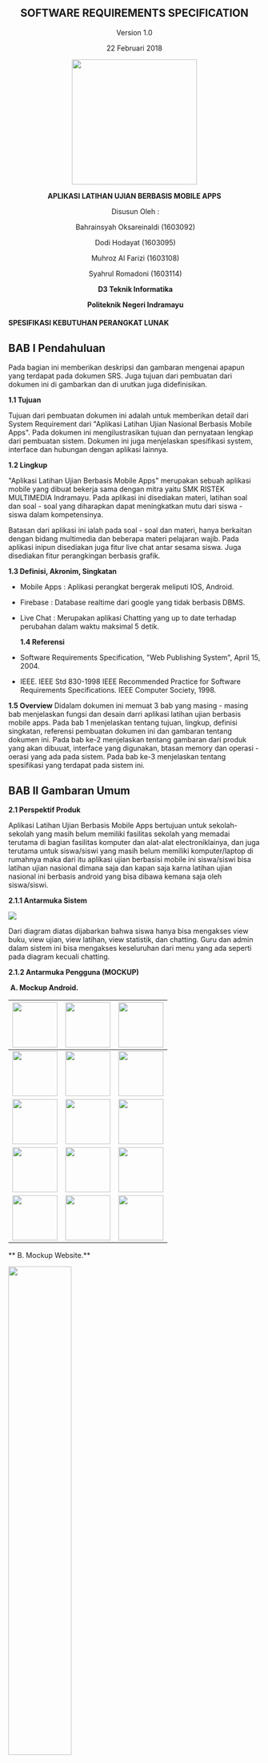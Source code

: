 <div align="center">

## **SOFTWARE REQUIREMENTS SPECIFICATION**

Version 1.0

22 Februari 2018

<img src="https://oksareinaldi.files.wordpress.com/2018/02/polindra.png?w=421&h=421&crop=1" width="250" height="250">

**APLIKASI LATIHAN UJIAN BERBASIS MOBILE APPS**

​                                                      Disusun Oleh :

​                                                           Bahrainsyah Oksareinaldi (1603092)

​                                                           Dodi Hodayat (1603095)

​                                                           Muhroz Al Farizi (1603108)

​                                                           Syahrul Romadoni (1603114)

​                                                               **D3 Teknik Informatika**

​                                                            ​**Politeknik Negeri Indramayu**
</div>

#### SPESIFIKASI KEBUTUHAN PERANGKAT LUNAK

## **BAB I Pendahuluan**

   Pada bagian ini memberikan deskripsi dan gambaran mengenai apapun yang terdapat pada dokumen SRS. Juga tujuan dari pembuatan dari dokumen ini di gambarkan dan di urutkan juga didefinisikan.

   **1.1	Tujuan**

   Tujuan dari pembuatan dokumen ini adalah untuk memberikan detail dari System Requirement dari "Aplikasi Latihan Ujian Nasional Berbasis Mobile Apps". Pada dokumen ini mengilustrasikan tujuan dan pernyataan lengkap dari pembuatan sistem. Dokumen ini juga menjelaskan spesifikasi system, interface dan hubungan dengan aplikasi lainnya.

   **1.2	Lingkup**

   "Aplikasi Latihan Ujian Berbasis Mobile Apps" merupakan sebuah aplikasi mobile yang dibuat bekerja sama dengan mitra yaitu SMK RISTEK MULTIMEDIA Indramayu. Pada aplikasi ini disediakan materi, latihan soal dan soal - soal yang diharapkan dapat meningkatkan mutu dari siswa - siswa dalam kompetensinya.

   Batasan dari aplikasi ini ialah pada soal - soal dan materi, hanya berkaitan dengan bidang multimedia dan beberapa materi pelajaran wajib. Pada aplikasi inipun disediakan juga fitur live chat antar sesama siswa. Juga disediakan fitur perangkingan berbasis grafik.

   **1.3	Definisi, Akronim, Singkatan**
- Mobile Apps : Aplikasi perangkat bergerak meliputi IOS, Android.
- Firebase	 : Database realtime dari google yang tidak berbasis DBMS.
- Live Chat	 : Merupakan aplikasi Chatting yang up to date terhadap perubahan dalam waktu maksimal 5 detik.


   **1.4	Referensi**

-    Software Requirements Specification, "Web Publishing System", April 15, 2004.

-    IEEE. IEEE Std 830-1998 IEEE Recommended Practice for Software Requirements
  	Specifications. IEEE Computer Society, 1998.


   **1.5	Overview**
   Didalam dokumen ini memuat 3 bab yang masing - masing bab menjelaskan fungsi dan desain darri aplikasi latihan ujian berbasis mobile apps. Pada bab 1 menjelaskan tentang tujuan, lingkup, definisi singkatan, referensi pembuatan dokumen ini dan gambaran tentang dokumen ini.
   Pada bab ke-2 menjelaskan tentang gambaran dari produk yang akan dibuuat, interface yang digunakan, btasan memory dan operasi - oerasi yang ada pada sistem.
   Pada bab ke-3 menjelaskan tentang spesifikasi yang terdapat pada sistem ini.

##   **BAB II Gambaran Umum**

   **2.1 Perspektif Produk**

   Aplikasi Latihan Ujian Berbasis Mobile Apps bertujuan untuk sekolah-sekolah yang masih belum memiliki fasilitas sekolah yang memadai terutama di bagian fasilitas komputer dan alat-alat electroniklainya, dan juga terutama untuk siswa/siswi yang masih belum memiliki komputer/laptop di rumahnya maka dari itu aplikasi ujian berbasisi mobile ini siswa/siswi bisa latihan ujian nasional dimana saja dan kapan saja karna latihan ujian nasional ini berbasis android yang bisa dibawa kemana saja oleh siswa/siswi.

   **2.1.1	Antarmuka Sistem**
   
   <img src="https://oksareinaldi.files.wordpress.com/2018/03/selection_051.png">
   
   Dari diagram diatas dijabarkan bahwa siswa hanya bisa mengakses view buku, view ujian, view latihan, view statistik, dan chatting. Guru dan admin dalam sistem ini bisa mengakses keseluruhan dari menu yang ada seperti pada diagram kecuali chatting.

   **2.1.2	Antarmuka Pengguna (MOCKUP)**

  ​	**A. Mockup Android.**

  | <img src="https://oksareinaldi.files.wordpress.com/2018/02/a01.png?w=370&h=" width="90">| <img src="https://oksareinaldi.files.wordpress.com/2018/02/a04.png?w=156&h=315" width="90">| <img src="https://oksareinaldi.files.wordpress.com/2018/02/a02.png?w=156&h=315" width="90">|
  | ------------------------------------------------------------ | ------------------------------------------------------------ | ------------------------------------------------------------ |
  |<img src="https://oksareinaldi.files.wordpress.com/2018/02/a03.png?w=156&h=315" width="90">| <img src="https://oksareinaldi.files.wordpress.com/2018/02/a05.png?w=209&h=426" width="90">|<img src="https://oksareinaldi.files.wordpress.com/2018/02/a06.png?w=208&h=426" width="90">|
  |<img src="https://oksareinaldi.files.wordpress.com/2018/02/a17.png?w=158&h=313" width="90">|<img src="https://oksareinaldi.files.wordpress.com/2018/02/a18.png?w=210&h=420" width="90">| <img src="https://oksareinaldi.files.wordpress.com/2018/02/a07.png?w=211&h=426" width="90">| <img src="https://oksareinaldi.files.wordpress.com/2018/02/a09.png?w=155&h=316" width="90">|<img src="https://oksareinaldi.files.wordpress.com/2018/02/a10.png?w=157&h=316" width="90">|<img src="https://oksareinaldi.files.wordpress.com/2018/02/a24.png?w=155&h=312" width="90"> |
  |<img src="https://oksareinaldi.files.wordpress.com/2018/02/a25.png?w=211&h=421" width="90">|<img src="https://oksareinaldi.files.wordpress.com/2018/02/a11.png?w=156&h=316" width="90">|<img src="https://oksareinaldi.files.wordpress.com/2018/02/a12.png?w=315&h=631" width="90">|
  | <img src="https://oksareinaldi.files.wordpress.com/2018/02/a14.png?w=156&h=313" width="90">|<img src="https://oksareinaldi.files.wordpress.com/2018/02/a15.png?w=156&h=313" width="90">|<img src="https://oksareinaldi.files.wordpress.com/2018/02/a16.png?w=154&h=313" width="90">|


 ** B. Mockup Website.**
 
 <img style="width: 50%" src="https://oksareinaldi.files.wordpress.com/2018/03/login1.png?w=315&h=165">
 <p>Mockup Login Guru/Admin </p>
 
 <img style="width: 50%" src="https://oksareinaldi.files.wordpress.com/2018/03/register1.png?w=317&h=165">
 <p>Mockup Register Guru</p>
 
 <img style="width: 50%" src="https://oksareinaldi.files.wordpress.com/2018/03/forgot2.png?w=640">
 <p>Mockup Lupa Password</p>
 
 <img style="width: 50%" src="https://oksareinaldi.files.wordpress.com/2018/03/tampilan11.png?w=316&h=165">
 <p>Mockup Tampil Buku</p>
 
 <img style="width: 50%" src="https://oksareinaldi.files.wordpress.com/2018/03/tambah-buku1.png?w=318&h=164">
 <p>Mockup Tambah Buku</p>
 
 <img style="width: 50%" src="https://oksareinaldi.files.wordpress.com/2018/03/tambah-guru1.png?w=316&h=165">
 <p>Mockup Tambah Guru</p>
 
 <img style="width: 50%" src="https://oksareinaldi.files.wordpress.com/2018/03/tambah-siswa-siswi1.png?w=316&h=165">
 <p>Mockup Tambah siswa</p>
 
 <img style="width: 50%" src="https://oksareinaldi.files.wordpress.com/2018/03/tambah-ketegori1.png?w=318&h=164">
 <p>Mockup Tambah Kategori</p>
 
 <img style="width: 50%" src="https://oksareinaldi.files.wordpress.com/2018/03/tambah-penerbit1.png?w=318&h=164">
 <p>Mockup Tambah Penerbit</p>
 
 <img style="width: 50%" src="https://oksareinaldi.files.wordpress.com/2018/03/tambah-penulis1.png?w=318&h=164">
 <p>Mockup Tambah Penulis</p>
 
 <img style="width: 50%" src="https://oksareinaldi.files.wordpress.com/2018/03/tambah-wali-kelas1.png?w=319&h=164">
 <p>Mockup Tambah Wali Kelas</p>
 
 <img style="width: 50%" src="https://oksareinaldi.files.wordpress.com/2018/03/tambah-mata-pelajaran1.png?w=319&h=164">
 <p>Mockup Tambah mata Pelajaran</p>
 
 <img style="width: 50%" src="https://oksareinaldi.files.wordpress.com/2018/03/tambah-jurusan1.png?w=636&h=327">
 <p>Mockup Tambah Jurusan</p>
 
 <img style="width: 50%" src="https://oksareinaldi.files.wordpress.com/2018/03/jurusan2.png?w=316&h=165">
 <p>Mockup Jurusan</p>
 
 <img style="width: 50%" src="https://oksareinaldi.files.wordpress.com/2018/03/wali-kelas2.png?w=316&h=164">
 <p>Mockup Wali Kelas</p>
 
 <img style="width: 50%" src="https://oksareinaldi.files.wordpress.com/2018/03/penulis2.png?w=316&h=165">
 <p>Mockup Penulis</p>
 
 <img style="width: 50%" src="https://oksareinaldi.files.wordpress.com/2018/03/ketegori2.png?w=316&h=165">
 <p>Mockup Kategori</p>
 
 <img style="width: 50%" src="https://oksareinaldi.files.wordpress.com/2018/03/ketegori2.png?w=316&h=165">
 <p>Mockup Kategori</p>
 
 <img style="width: 50%" src="https://oksareinaldi.files.wordpress.com/2018/03/tampilan-buku3.png?w=316&h=165">
 <p>Mockup Tampil Buku</p>
 
   **2.1.3	Antarmuka Perangkat Keras**

   <img src="https://oksareinaldi.files.wordpress.com/2018/03/basic-use-case-diagram-page-2-e1519891968750.png?w=640">

  ​

   **2.1.4	Antarmuka Perangkat Lunak**

   Aplikasi Latihan Ujian Berbasis Mobile Apps ini hanya bisa di instal di android versi 4.0.3 (Ice Cream Sandwich) karna simulasi aplikasi ujian ini bisa di jalankan hanya untuk ver 4 ke atas tidak bisa android ver 4 kebawah.

   **2.1.5	Antarmuka Komunikasi**

   Antarmuka komunikasi Aplikasi Latihan Ujian Berbasis Mobile Apps

  ​     Admin dan user harus tersambung internet terutama untuk admin untuk mengupload materi pelajaran dan menginputakan data seperti menabah materi-materi pelajaran dan mengupload ujian dan latihan ujian yang akan di jalankan oleh siswa/siswi, Dan user tidak harus online si user hanya bisa ujian, latihan ujian dan mendownload meteri-materi pelajaran yang di upload oleh si guru.


   **2.1.6	Operasi -Operasi**

   ​	

  | No   | Tampilan                          | Operasi                      | Fungsi                                                       |
  | ---- | --------------------------------- | ---------------------------- | ------------------------------------------------------------ |
  | 1    | Tampilan Login                    | Input Email                  | Berfungsi sebagai ID akun masuk ke aplikasi.                 |
  | 2    |                                   | Input Password               | Berfungsi sebagai security ID akun aplikasi anda.            |
  | 3    |                                   | Button Login                 | Berfungsi sebagai proses masuk aplikasi.                     |
  | 4    |                                   | Button Forget                | Berfungsi sebagai ketika user tidak tahu passwordnya atau lupa password. |
  | 5    | Tampilan Lupa Password            | Input Username               | Berfungsi sebagai ID username security yang ada di databases. |
  | 6    |                                   | Input Nomer HP               | Berfungsi sebagai ID nomer security yang ada di databases.   |
  | 7    |                                   | Input Email                  | Berfungsi sebagai ID email security yang ada di databases.   |
  | 8    |                                   | Button Canlce                | Berfungsi sebagai tidak jadi untuk lupa password.            |
  | 9    |                                   | Button Send                  | Berfungsi sebagai mengirim data yang telah di input oleh user, jika benar  buttom ini akan mengarah ke rubah password jika tidak buttom ini akan kembali  ke tampilan lupa password. |
  | 10   | Tampilan Rubah Password Dll       | Input Password               | Berfungsi sebagai perubahan password yang tadi lupa jadi biki lagin  dengan akun yang sama, yang telah di inputkan di Tampilan Lupa Password. |
  | 11   |                                   | Input Nomer HP               | Berfungsi sebagai perubahan nomer hp biasanya nomernya udah muncul, jika  mau dirubah nomernya silahkan ganti nomernya jika tidak dirubah maka jangan  dihapus atau dirubah. |
  | 12   |                                   | Input Email                  | Berfungsi sebagai perubahan email atau jika mau dirubah silahkan dirubah  jika tidak dirubah jangan dihapus atau dirubah emailnya. |
  | 13   |                                   | Button Cancle                | Berfungsi sebagai buttom ini akan mengarahkan ke halaman Tampilan Login  atau buttom ini membatalkan perubahan password baru. |
  | 14   |                                   | Button Send                  | Berfungsi sebagai perubahan databases, buttom ini yang akan mengarahkan  ke databases kalo ada Password, NoHp dan Email yang ada di rubah |
  | 15   | Tampilan Register                 | Input Email                  | Berfungsi sebagai ID login untuk ID masuk ke aplikasi.       |
  | 16   |                                   | Input Password               | Berfungsi sebagai Password security ID akun aplikasi anda.   |
  | 17   |                                   | Button Cancle                | Berfungsi sebagai tidak jadi untuk register buttom ini akan mengarahkan  ke Tampilan Login. |
  | 18   |                                   | Button cread                 | Berfungsi sebagai membuat akun atau ID baru di aplikasi.     |
  | 19   |                                   | Icon GooglePlus              | Berfungsi sebagai membuat akun atau ID baru di aplikasi tapi menggunakan  akun dari Google. |
  | 20   |                                   | Icon Facebook                | Berfungsi sebagai membuat akun atau ID baru di aplikasi tapi menggunakan  akun dari facebook. |
  | 21   | Tampilan Awal Aplikasi            | Icon 3 Garis Horizon         | Berfungsi sebagai buttom fitur tambahan yang ada di Tampilan Awal  Aplikasi fitur tamabahanya itu editting profile user dll. |
  | 22   |                                   | Button Icon Buku             | Berfungsi sebagai buttom yang akan mengarahkan ke bacaan buku yang ada di  aplikasi tersebut. |
  | 23   |                                   | Button Icon latihan          | Berfungsi sebagai buttom yang akan mengarahkan ke latihan ujian yang  sudah di pelajari dan akan muncul di soal Ujian. |
  | 24   |                                   | Button Icon Ujian            | Berfungsi sebagai buttom yang akan meagarahkan ke Simulasi Ujian asli  yang akan muncul di Ujian Online. |
  | 25   |                                   | Button Icon Static           | Berfungsi sebagai buttom yang akan mengarahkan ke static grafic latihan  ujian dan rangking yang sudah di kerjakan. |
  | 26   |                                   | Button Icon Chatting         | Berfungsi sebagai chatting user, fitur ini bisa digunakan untuk chatting  sesama userlain yang dapat di diskusian bersama userlain dan bisa membuat  group user. |
  | 27   |                                   | Button Icon Setting          | berfungsi sebagai mengatur pengaturan yang ada di aplikasi tersebut. |
  | 28   |                                   | Button Icon About            | Berfungsi sebagai yang akan mengarahkan informasi aplikasi.  |
  | 29   | Tampilan Buku                     | Button icon buku             | Berfungsi sebagai buku pelajaran yang bisa dibaca lewat hp selain buku  normal biasanya. |
  | 30   | Tampilan Statistic                |                              | Berfungsi sebagai melihat grafic statistic ujian, latihan,rangking dll. |
  | 31   | Tampilan About                    |                              | Berfungsi sebagai menampilkan informasi aplikasi seperi aplikasi servi  berapa, dibuat siapa dll. |
  | 32   | Tampilan Chatting                 | Button Priver Cahtting       | Berfungsi sebagai private chattting (Chat) sesama user.      |
  | 33   |                                   | Button Group Chatting        | Berfungsi sebagai group chatting (chat) ke semua user yang sudah  ditambahkan ke group chatting tersebut. |
  | 34   | Tampilan Setting                  |                              | Berfungsi sebagai menampilkan settingan beberapa penganturan yang mau  akan dirubah oleh user. |
  | 35   | Tampilan Latihan Ujian            | Timedown                     | Berfungsi sebagai menampilakan waktu yang akan diujian oleh latihan ujian  aplikasi. |
  | 36   |                                   | Button Icon Play             | Berfungsi sebagai akan dimulainya latihan ujian.             |
  | 37   |                                   | Button icon pause            | Berfungsi sebagai mulai laginya ujian yang sudah pause sebelunya pada  saata latihan ujian sedang berlangsung. |
  | 38   | Tampilan saat mulai latihan ujian | Timedown                     | Berfungsu sebagai waktu mundur yang sedang berjalan.         |
  | 39   |                                   | Button icon pause            | Berfungsi sebagai di pausenya latihan ujian untuk memberhentikan  sementara time down latihan ujian dan akan mengarahkan ke tampilan Mulai  latihan ujian. |
  | 40   |                                   | Button icon panah kanan/kiri | Berfungsi sebagai menggati soal yand ada di latihan ujiantersebut. |
  | 41   |                                   | Button icon Pilihan          | Berfungsi sebagai pilihan jawan user.                        |
  | 42   | Tampilan selesai latihan ujian    | Button icon ya               | Berfungsi sebagai jika jawaban sudah fik buttom ini akan mengarahkan ke  Tampilan Awal Aplikasi. |
  | 43   |                                   | Button icon tidak            | Berfungsi sebagai jika jawaban salah maka buttom ini akan mengarahkan ke  tampilan mulai ujian atau kembali mengerjakan latihan ujian. |
  | 44   | Tampilan ujian                    | Timedown                     | Berfungsi sebagai jangka waktu pengerjaan ujian latihan.     |
  | 45   |                                   | Buttom Icon Play             | berfungsi sebagai mulainya ujian.                            |
  | 46   | Tampilan saat mulai Ujian         | Timedown                     | Berfungsu sebagai waktu mundur yang sedang berjalan.         |
  | 47   |                                   | Button icon panah kanan/kiri | Berfungsi sebagai menggati soal yand ada di latihan ujiantersebut. |
  | 48   |                                   | Button icon Pilihan          | Berfungsi sebagai pilihan jawan user.                        |
  | 49   | Tampilan selesai ujian            | Button icon ya               | Berfungsi sebagai jika jawaban sudah fik buttom ini akan mengarahkan ke  Tampilan Awal Aplikasi. |
  | 50   |                                   | Button icon tidak            | Berfungsi sebagai jika jawaban salah maka buttom ini akan mengarahkan ke  tampilan mulai ujian atau kembali mengerjakan latihan ujian. |
  | 51   | Tampilan Pilih Latihan Ujian      | Button icon Pilihan Ujian    | Berfungsi sebagai memilih latihan soal ujian yang akan dipilih. |
  | 52   | Tampilan Pilih Ujian              | Button icon Pilihan Ujian    | Berfungsi sebagai memilih soal ujian yang akan dipilih.      |
  | 53   | Tampilan Lihat Buku               |                              | Berfungsi sebagai menampilkan buku pelajaran.                |
  | 54   | Tampilan Tambah Chatting Private  | Button chatting              | Interaksi user dan user yang sedang dijalan.                 |
  | 55   |                                   | Button Tambah Chatting       | Berfungsi sebagai menabha kontak baru dari private chatting. |
  | 56   |                                   | Button kurang chatting       | Berfungsi sebagai mengurangi beberapa kontak  Chatting Private. |
  | 57   | Tampilan Tambah Chatting group    | Button chatting Group        | Interaksi user dan user yang sedang dijalan.                 |
  | 58   |                                   | Button Tambah Chatting Group | Berfungsi sebagai menabha kontak baru dari group chatting.   |
  | 59   |                                   | Button kurang chatting       | Berfungsi sebagai mengurangi beberapa kontak group chatting. |
  | 60   | Tampilan Profile                  | Button Back                  | Berfungsi sebagai kembali ke Tampilan Awal Aplikasi.         |
  | 61   |                                   |                              | Menampikan informasi user.                                   |
  | 62   |                                   | Button Setting               | Berfungsi sebagai mengedit Profile user.                     |
  | 63   | Tampilan EditUser                 | Button Back                  | Berfungsi kembali ke Tampilan Profile.                       |
  | 64   |                                   | Input Username               | Berfungsi sebagai merubah username.ke databases.             |
  | 65   |                                   | Input Password               | Berfungsi sebagai merubah password ke databases.             |
  | 66   |                                   | Input Email                  | Berfungsi sebagai merubah email ke databases.                |
  | 67   |                                   | Input Nomer HP               | Berfungsi sebagai merubah nomer hp ke databases.             |
  | 68   |                                   | Input Alamat                 | Berfungsi sebagai merubah alamat ke databases.               |
  | 69   |                                   | Input Ayah                   | Berfungsi sebagai merubah nama orang tua ayah ke databases.  |
  | 70   |                                   | Input Ibu                    | Berfungsi sebagai merubah nama orang tua ibu ke databases.   |
  | 71   |                                   | Input Nomer HP Orangtua      | Berfungsi sebagai merubah nomer orang tua ayah/ibu ke databases. |

   **2.2	Spesifikasi Kebutuhan Fungsional**

  <img src="https://oksareinaldi.files.wordpress.com/2018/03/basic-use-case-diagram-page-1.jpeg?w=640">

- Deskripsi

| **NO** | **Deskripsi Fungsional**                                                |
  | ------ | ------------------------------------------------------------ |
  | 1      |  Aplikasi dapat menampikan halaman login Siswa |
  | 2      | Aplikasi dapat menampikan halaman login Guru |
  | 3      | Aplikasi dapat menampikan halaman login Admin |
  | 4      |  Aplikasi dapat menampilkan grafik statistik nilai|
  | 5      |  Aplikasi dapat menyediakan Live chat kepada user siswa  |
  | 6      | Aplikasi dapat menampilkan soal dan latihan |
  | 7      | Aplikasi dapat menampilkan materi |
  | 8      |  Aplikasi terdapat fitur register siswa|
  | 9      |  Aplikasi terdapat fitur tambah guru|


   **2.3	Spesifikasi Kebutuhan Non-Fungsional**

  | **NO** | **Deskripsi**                                                |
  | ------ | ------------------------------------------------------------ |
  | 1      | Antar muka Bahasa pada system menggunakan Bahasa Indonesia   |
  | 2      | Sistem mampu mengupdate chat selama dalam kurun waktu kurang dari 5  detik (tidak termasuk masalah koneksi) |
  | 3      | Sistem aplikasi dapat memvalidasi email dan password yang diinputkan |
  | 4      | Perangkat lunak dapat berjalan pada platform android kitkat dan web  browser chrome atau firefox |

   **2.4	Karakteristik Pengguna**

  Siswa diharapkan dapat menggunakan aplikasi smartphone android dan sambungan internet pada smartphone dengan baik. Pada halaman utama menampilkan menu - menu dari aplikasi, disini siswa diharapkan sudah mengerti tentang tata cara penggunaan dari aplikasi android.

  Bagi guru diharapkan dapat mengerti tentang cara penggunaan aplikasi web, upload suatu content, dan me-manage user account siswa. pada setiap halaman fungsi yang ada pada web terdapat fitur pencarian yang diharapkan dapat mempermudah guru dalam mencari suatu objek.

  Untuk admin diharapkan dapat mengelola server dengan baik. admin diharapkan dapat mengerti tentang tata cara mengelola sistem dan melakukan troubleshooting ketika terjadi masalah pada sistem.

   **2.5	Batasan - Batasan**
   
   - Aplikasi mobile hannya dapat dijalankan pada platform android Kitkat (API 19 Keatas).
   - Aplikasi WEB dapat dijalankan dengan optimal pada web browser chrome dengan OS Windows dan Linux.
   - Tidak semua fungsi bisa terlaksana karena keterbatasan waktu.

   **2.6	Asumsi - Asumsi Keterkaitan**
   

##   **BAB III Requirement Specification**
**3.3.1 Logika Struktur Data**

<img src="https://oksareinaldi.files.wordpress.com/2018/03/erd.png?w=640">

- Tabel Guru


| **DATA ITEM** | **Type** | **Deskripsi**
  | ------ | ------------------------------------------------------------ |
  | id_guru  | int | sebagai identitas guru |
  | id_wali_kelas      | int | sebagai identitas kelas |
  | id_mata_pelajaran      | int | sebagai identitas pelajaran |
  | nama_kelas      | varchar | sebagai penempatan kelas |
  | nama      | varchar | sebagai penempatan nama guru |
  | password      | varchar | sebagai penempatan password |
  | foto      | varchar | sebagai penempatan foto |
  | wali_kelas     | varchar | sebagai penempatan nama wali kelas |
  | no_hp     | varchar | sebagai penempatan nomer hp |
  | alamat      | varchar | sebagai penempatan alamat |
  | email     | varchar | sebagai penempatan email |
  
- Tabel Siswa/Siswi


| **DATA ITEM** | **Type** | **Deskripsi**
  | ------ | ------------------------------------------------------------ |
  | id_siswa_siswi | int | sebagai penempatan id siswa/siswi|
  | id_jurusan | int | sebagai penempatan id jurusan|
  | nama_siswa_siswi | varchar | sebagai penempatan nama siswa/siswi|
  | password | varchar | sebagai penempatan password|
  | nisn | int | sebagai penempatan nomer id siswa/siswi|
  | kelas | varchar | sebagai penempatan kelas siswa/siswi|
  | jurusan | varchar | sebagai penempatan jurusan siswa/siswi|
  | wali_kelas | varchar | sebagai penempatan wali kelas siswa/siswi|
  | alamat | varchar | sebagai penempatan alamat siswa/siswi|
  | email | varchar | sebagai penempatan email siswa/siswi|
  | nama_ayah | varchar | sebagai penempatan nama ayah siswa/siwi|
  | nama_ibu | varchar | sebagai penempatan nama ibu siswi/siswi|
  | nama_wali | varchar | sebagai penempatan nama wali dari siswa/siswi|
  | no_hp_ortu | int | sebagai penempatan nomer telepon orang tua siswa/siswi|
  | nama_wali_kelas | varchar | sebagai penempatan nama wali kelas|
  | no_hp_wali_kelas | int| sebagai penempatan nomer wali kelas|
  | alamat_wali_kelas| varchar | sebagai penempatan alamat siswa/siswi|
  | email_wali_kelas | varchar | sebagai penempatan email siswa/siswi|
  | cover| varchar | sebagai penempatan file foto siswa/siswi|
  
- Tabel Buku


| **DATA ITEM** | **Type** | **Deskripsi**
  | ------ | ------------------------------------------------------------ |
  | id_buku| int| sebagai penempatan id buku|
  | id_kategori| int| sebagai penempatan id kategori|
  | id_penerbit| int| sebagai penempatansebagai penempatan id penerbit|
  | id_penulis| int| sebagai penempatan penulis|
  | judul_buku| varchar| sebagai penempatan memasukan judul buku|
  | kategori| varchar| sebagai penempatan memasukan kategori|
  | penerbit| varchar| sebagai penempatan memasukan penerbit|
  | penulis| varchar| sebagai penempatan memasukan penulis|
  | cover| varchar| sebagai penempatan memasukan cover buku|
  
- Tabel Latihan Soal Ujian


| **DATA ITEM** | **Type** | **Deskripsi**
  | ------ | ------------------------------------------------------------ |
  | id_latihan_ujian| int| sebagai penempatan id soal latihhan ujian|
  | nama_ujian| varchar| sebagai penempatan nama ujian|
  | kategori| varchar| sebagai penempatan kategori ujian|
  | mata_pelajaran| varchar| sebagai penempatan nama mata pelajaran|
  | file| varchar| sebagai penempatan memasuka file ujian|
  | jurusan| varchar| sebagai penempatan soal jurusan|
  | cover| varchar| sebagai penempatan cover ujian|
  | jawaban_soal| varchar| sebagai penempatan jawaban dari soal latihan jian|
  | kelas| varchar| sebagai penempatan soal ujian untuk kelas berapa|
  
- Tabel Soal Ujian


| **DATA ITEM** | **Type** | **Deskripsi**
  | ------ | ------------------------------------------------------------ |
  | id_ujian| int| sebagai penempatan id soal ujian|
  | nama_ujian| varchar| sebagai penempatan nama ujian|
  | kategori| varchar| sebagai penempatan kategori ujian|
  | mata_pelajaran| varchar| sebagai penempatan nama mata pelajaran|
  | file| varchar| sebagai penempatan memasuka file ujian|
  | jurusan| varchar| sebagai penempatan soal jurusan|
  | cover| varchar| sebagai penempatan cover ujian|
  | jawaban_soal| varchar| sebagai penempatan jawaban dari soal latihan jian|
  | kelas| varchar| sebagai penempatan soal ujian untuk kelas berapa|

   ​

   ​